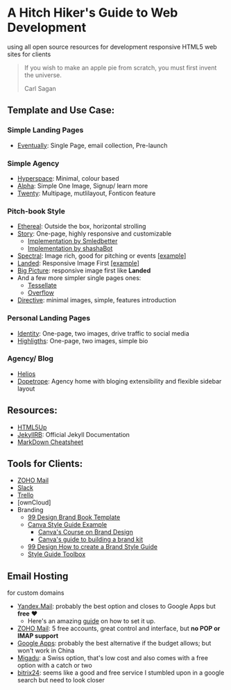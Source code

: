 # A Hitch Hiker's Guide to Web Development
using all open source resources for development responsive HTML5 web sites for clients

> If you wish to make an apple pie from scratch, you must first invent the universe.
>
> Carl Sagan

## Template and Use Case:
### Simple Landing Pages
* [Eventually](https://html5up.net/eventually): Single Page, email collection, Pre-launch

### Simple Agency
* [Hyperspace](https://html5up.net/hyperspace): Minimal, colour based
* [Alpha](https://html5up.net/alpha): Simple One Image, Signup/ learn more
* [Twenty](https://html5up.net/twenty): Multipage, mutlilayout, Fonticon feature

### Pitch-book Style
* [Ethereal](https://html5up.net/ethereal): Outside the box, horizontal strolling
* [Story](https://html5up.net/story): One-page, highly responsive and customizable
  * [Implementation by Smledbetter](https://github.com/smledbetter/jekyllized-story)
  * [Implementation by shashaBot](https://github.com/shashaBot/Story-jekyll-theme)
* [Spectral](https://html5up.net/spectral): Image rich, good for pitching or events [\[example\]](https://github.com/veroetjohn/veroetjohn.github.io)
* [Landed](https://html5up.net/landed): Responsive Image First [\[example\]](https://github.com/crossfitasphodel/deli)
* [Big Picture](https://html5up.net/big-picture): responsive image first like **Landed**
* And a few more simpler single pages ones:
  * [Tessellate](https://html5up.net/tessellate)
  * [Overflow](https://html5up.net/overflow)
* [Directive](https://html5up.net/directive): minimal images, simple, features introduction

### Personal Landing Pages
* [Identity](https://html5up.net/identity): One-page, two images, drive traffic to social media
* [Highligths](https://html5up.net/highlights): One-page, two images, simple bio

### Agency/ Blog
* [Helios](https://html5up.net/helios)
* [Dopetrope](https://html5up.net/dopetrope): Agency home with bloging extensibility and flexible sidebar layout

## Resources:
* [HTML5Up](https://html5up.net/)
* [JekyllRB](https://jekyllrb.com/): Official Jekyll Documentation
* [MarkDown Cheatsheet](https://github.com/adam-p/markdown-here/wiki/Markdown-Cheatsheet#blockquotes)

## Tools for Clients:
* [ZOHO Mail](https://www.zoho.com/mail/cpanel-login.html)
* [Slack](https://slack.com)
* [Trello](https://trello.com/)
* [ownCloud]
* Branding
  * [99 Design Brand Book Template](https://99designs.hk/designer-resource-center/brand-guide)
  * [Canva Style Guide Example](https://www.canva.com/learn/50-meticulous-style-guides-every-startup-see-launching/)
    * [Canva's Course on Brand Design](https://www.canva.com/learn/how-to-build-a-brand/)
    * [Canva's guide to building a brand kit](https://www.canva.com/learn/tutorials/creating-your-canva-brand-kit/)
  * [99 Design How to create a Brand Style Guide](https://99designs.hk/blog/logo-branding/how-to-create-a-brand-style-guide/)
  * [Style Guide Toolbox](https://speckyboy.com/styleguide-toolbox/)

## Email Hosting
for custom domains
* [Yandex.Mail](https://connect.yandex.com/pdd/#!organizations): probably the best option and closes to Google Apps but **free** :heart:
  * Here's an amazing [guide](https://help.alidropship.com/improve-your-store/creating-a-branded-business-email-with-yandex) on how to set it up.
* [ZOHO Mail](): 5 free accounts, great control and interface, but **no POP or IMAP support**
* [Google Apps](): probably the best alternative if the budget allows; but won't work in China
* [Migadu](https://www.migadu.com/en/pricing.html): a Swiss option, that's low cost and also comes with a free option with a catch or two
* [bitrix24](https://www.bitrix24.com/): seems like a good and free service I stumbled upon in a google search but need to look closer
